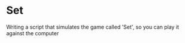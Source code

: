 # Set
Writing a script that simulates the game called 'Set', so you can play it against the computer
